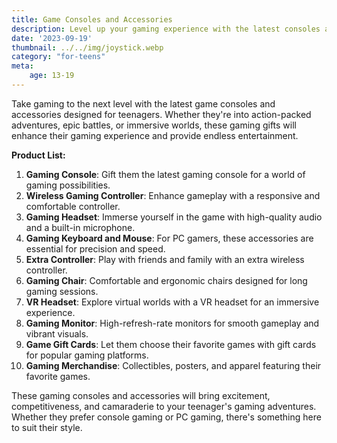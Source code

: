 ```yaml
---
title: Game Consoles and Accessories
description: Level up your gaming experience with the latest consoles and accessories for teenagers.
date: '2023-09-19'
thumbnail: ../../img/joystick.webp
category: "for-teens"
meta:
    age: 13-19
---
```

Take gaming to the next level with the latest game consoles and accessories designed for teenagers. Whether they're into action-packed adventures, epic battles, or immersive worlds, these gaming gifts will enhance their gaming experience and provide endless entertainment.

**Product List:**
1. **Gaming Console**: Gift them the latest gaming console for a world of gaming possibilities.
2. **Wireless Gaming Controller**: Enhance gameplay with a responsive and comfortable controller.
3. **Gaming Headset**: Immerse yourself in the game with high-quality audio and a built-in microphone.
4. **Gaming Keyboard and Mouse**: For PC gamers, these accessories are essential for precision and speed.
5. **Extra Controller**: Play with friends and family with an extra wireless controller.
6. **Gaming Chair**: Comfortable and ergonomic chairs designed for long gaming sessions.
7. **VR Headset**: Explore virtual worlds with a VR headset for an immersive experience.
8. **Gaming Monitor**: High-refresh-rate monitors for smooth gameplay and vibrant visuals.
9. **Game Gift Cards**: Let them choose their favorite games with gift cards for popular gaming platforms.
10. **Gaming Merchandise**: Collectibles, posters, and apparel featuring their favorite games.

These gaming consoles and accessories will bring excitement, competitiveness, and camaraderie to your teenager's gaming adventures. Whether they prefer console gaming or PC gaming, there's something here to suit their style.
